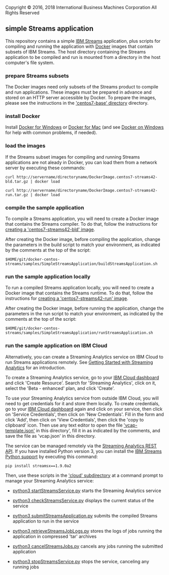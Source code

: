 Copyright &copy; 2016, 2018  International Business Machines Corporation
All Rights Reserved

## simple Streams application

This repository contains a simple [IBM Streams](http://ibmstreams.github.io/) application, plus scripts for compiling and running the application with [Docker](https://www.docker.com/) images that contain subsets of IBM Streams. The host directory containing the Streams application to be compiled and run is mounted from a directory in the host computer's file system.


### prepare Streams subsets

The Docker images need only subsets of the Streams product to compile and run applications. These images must be prepared in advance and stored on an HTTP server accessible by Docker. To prepare the images, please see the instructions in the ['centos7-base' directory](../../centos7-base) directory.


### install Docker

Install [Docker for Windows](https://docs.docker.com/windows/) or [Docker for Mac](https://docs.docker.com/mac/) (and see [Docker on Windows](https://developer.ibm.com/bluemix/2015/04/16/installing-docker-windows-fixes-common-problems/) for help with common problems, if needed).


### load the images

If the Streams subset images for compiling and running Streams applications are not aleady in Docker, you can load them from a network server by executing these commands:

    curl http://servername/directoryname/DockerImage.centos7-streams42-bld.tar.gz | docker load

    curl http://servername/directoryname/DockerImage.centos7-streams42-run.tar.gz | docker load


### compile the sample application

To compile a Streams application, you will need to create a Docker image that contains the Streams compiler. To do that, follow the instructions for [creating a 'centos7-streams42-bld' image](../../centos7-streams42-bld).

After creating the Docker image, before compiling the application, change the parameters in the build script to match your environment, as indicated by the comments at the top of the script:

    $HOME/git/docker-centos-streams/samples/SimpleStreamsApplication/buildStreamsApplication.sh


### run the sample application locally

To run a compiled Streams application locally, you will need to create a Docker image that contains the Streams runtime. To do that, follow the instructions for [creating a 'centos7-streams42-run' image](../../centos7-streams42-run).

After creating the Docker image, before running the application, change the parameters in the run script to match your environment, as indicated by the comments at the top of the script:

    $HOME/git/docker-centos-streams/samples/SimpleStreamsApplication/runStreamsApplication.sh


### run the sample application on IBM Cloud

Alternatively, you can create a Streaming Analytics service on IBM Cloud to run Streams applications remotely. See [Getting Started with Streaming Analytics](https://console.bluemix.net/docs/services/StreamingAnalytics/) for an introduction.

To create a Streaming Analytics service, go to your [IBM Cloud dashboard](https://console.bluemix.net/dashboard/apps) and click 'Create Resource'. Search for 'Streaming Analytics', click on it, select the 'Beta - enhanced' plan, and click 'Create'.

To use your Streaming Analytics service from outside IBM Cloud, you will need to get credentials for it and store them locally. To create credentials, go to your [IBM Cloud dashboard](https://console.bluemix.net/dashboard/apps) again and click on your service, then click on 'Service Credentials', then click on 'New Credentials'. Fill in the form and click 'Add', then click on 'View Credentials', then click the 'copy to clipboard' icon.  Then use any text editor to open the file ['vcap-template.json'](./cloud/vcap-template.json) in this directory', fill it in as indicated by the comments, and save the file as 'vcap.json' in this directory.

The service can be managed remotely via the [Streaming Analytics REST API](https://console.bluemix.net/apidocs/220-streaming-analytics). If you have installed Python version 3, you can install the [IBM Streams Python support](http://ibmstreams.github.io/streamsx.topology/doc/releases/1.9/pythondoc/) by executing this command:

    pip install streamsx==1.9.0a2

Then, use these scripts in the ['cloud' subdirectory](./cloud) at a command prompt to manage your Streaming Analytics service:

* [python3 startStreamsService.py](./cloud/startStreamsService.py) starts the Streaming Analytics service

* [python3 checkStreamsService.py](./cloud/checkStreamsService.py) displays the current status of the service 

* [python3 submitStreamsApplication.py](./cloud/submitStreamsApplication.py) submits the compiled Streams application to run in the service

* [python3 retrieveStreamsJobLogs.py](./cloud/retrieveStreamsJobLogs.py) stores the logs of jobs running the application in compressed 'tar' archives

* [python3 cancelStreamsJobs.py](./cloud/cancelStreamsJobs.py) cancels any jobs running the submitted application

* [python3 stopStreamsService.py](./cloud/stopStreamsService.py) stops the service, canceling any running jobs




